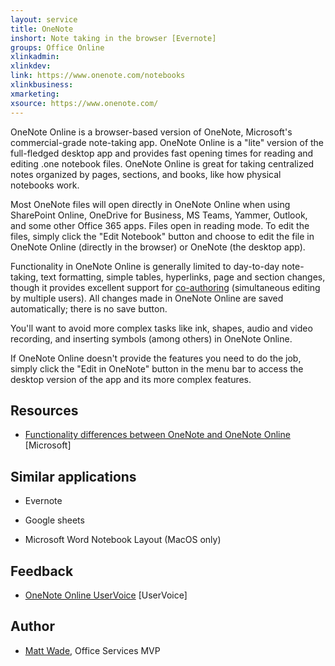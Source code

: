 ```yaml
---
layout: service
title: OneNote
inshort: Note taking in the browser [Evernote]
groups: Office Online
xlinkadmin: 
xlinkdev: 
link: https://www.onenote.com/notebooks
xlinkbusiness: 
xmarketing: 
xsource: https://www.onenote.com/
---
```

OneNote Online is a browser-based version of OneNote, Microsoft's
commercial-grade note-taking app. OneNote Online is a \"lite\" version
of the full-fledged desktop app and provides fast opening times for
reading and editing .one notebook files. OneNote Online is great for
taking centralized notes organized by pages, sections, and books, like
how physical notebooks work.

Most OneNote files will open directly in OneNote Online when using
SharePoint Online, OneDrive for Business, MS Teams, Yammer, Outlook, and
some other Office 365 apps. Files open in reading mode. To edit the
files, simply click the \"Edit Notebook\" button and choose to edit the
file in OneNote Online (directly in the browser) or OneNote (the desktop
app).

Functionality in OneNote Online is generally limited to day-to-day
note-taking, text formatting, simple tables, hyperlinks, page and
section changes, though it provides excellent support for
[co-authoring](http://icsh.pt/CoAuthoring) (simultaneous editing by
multiple users). All changes made in OneNote Online are saved
automatically; there is no save button.

You\'ll want to avoid more complex tasks like ink, shapes, audio and
video recording, and inserting symbols (among others) in OneNote Online.

If OneNote Online doesn\'t provide the features you need to do the job,
simply click the \"Edit in OneNote\" button in the menu bar to access
the desktop version of the app and its more complex features.

Resources
---------

-   [Functionality differences between OneNote and OneNote
    Online](https://support.office.com/en-us/article/Differences-between-using-a-notebook-in-the-browser-and-in-OneNote-a3d1fc13-ac74-456b-b391-b633a62aa83f)
    \[Microsoft\]

Similar applications
--------------------

-   Evernote

-   Google sheets

-   Microsoft Word Notebook Layout (MacOS only)

Feedback
---------

-   [OneNote Online UserVoice](https://onenote.uservoice.com/forums/327183-onenote-online)
    \[UserVoice\]

Author
---------

-   [Matt Wade](https://www.linkedin.com/in/thatmattwade/), Office Services MVP
